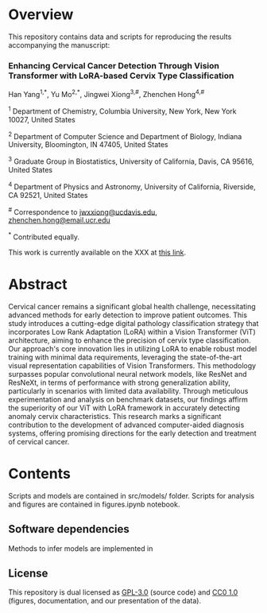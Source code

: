 # Overview
This repository contains data and scripts for reproducing the results accompanying the manuscript:

### Enhancing Cervical Cancer Detection Through Vision Transformer with LoRA-based Cervix Type Classification
Han Yang<sup>1,\*</sup>, Yu Mo<sup>2,\*</sup>, Jingwei Xiong<sup>3,#</sup>, Zhenchen Hong<sup>4,#</sup>

<sup>1</sup> Department of Chemistry, Columbia University, New York, New York 10027, United States

<sup>2</sup> Department of Computer Science and Department of Biology, Indiana University, Bloomington, IN 47405, United States

<sup>3</sup> Graduate Group in Biostatistics, University of California, Davis, CA 95616, United States

<sup>4</sup> Department of Physics and Astronomy, University of California, Riverside, CA 92521, United States

<sup>#</sup> Correspondence to [jwxxiong@ucdavis.edu](mailto:jwxxiong@ucdavis.edu), [zhenchen.hong@email.ucr.edu](mailto:zhenchen.hong@email.ucr.edu)

<sup>\*</sup> Contributed equally.

This work is currently available on the XXX at [this link]().

# Abstract

Cervical cancer remains a significant global health challenge, necessitating advanced methods for early detection to improve patient outcomes. This study introduces a cutting-edge digital pathology classification strategy that incorporates Low Rank Adaptation (LoRA) within a Vision Transformer (ViT) architecture, aiming to enhance the precision of cervix type classification. Our approach's core innovation lies in utilizing LoRA to enable robust model training with minimal data requirements, leveraging the state-of-the-art visual representation capabilities of Vision Transformers. This methodology surpasses popular convolutional neural network models, like ResNet and ResNeXt, in terms of performance with strong generalization ability, particularly in scenarios with limited data availability. Through meticulous experimentation and analysis on benchmark datasets, our findings affirm the superiority of our ViT with LoRA framework in accurately detecting anomaly cervix characteristics. This research marks a significant contribution to the development of advanced computer-aided diagnosis systems, offering promising directions for the early detection and treatment of cervical cancer.

# Contents

Scripts and models are contained in src/models/ folder. Scripts for analysis and figures are contained in figures.ipynb notebook. 

## Software dependencies

Methods to infer models are implemented in 

## License

This repository is dual licensed as [GPL-3.0](LICENSE-GPL) (source code) and [CC0 1.0](LICENSE-CC0) (figures, documentation, and our presentation of the data).
